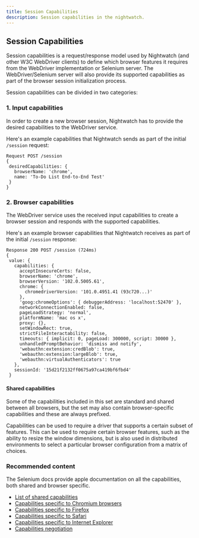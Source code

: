 ```yaml
---
title: Session Capabilities
description: Session capabilities in the nightwatch.
---
```


<div class="page-header"><h2>Session Capabilities</h2></div>

Session capabilities is a request/response model used by Nightwatch (and other W3C WebDriver clients) to define which browser features it requires from the WebDriver implementation or Selenium server. 
The WebDriver/Selenium server will also provide its supported capabilities as part of the browser session initialization process.

Session capabilities can be divided in two categories:
### 1. Input capabilities
In order to create a new browser session, Nightwatch has to provide the desired capabilities to the WebDriver service. 

Here's an example capabilities that Nightwatch sends as part of the initial `/session` request:

<pre><code class="language-bash">Request POST /session  
{
 desiredCapabilities: {
   browserName: 'chrome',
   name: 'To-Do List End-to-End Test'
 }
}</code></pre>

### 2. Browser capabilities
The WebDriver service uses the received input capabilities to create a browser session and responds with the supported capabilities.

Here's an example browser capabilities that Nightwatch receives as part of the initial `/session` response:

<pre><code class="language-bash">Response 200 POST /session (724ms)
{
 value: {
   capabilities: {
     acceptInsecureCerts: false,
     browserName: 'chrome',
     browserVersion: '102.0.5005.61',
     chrome: {
       chromedriverVersion: '101.0.4951.41 (93c720...)'
     },
     'goog:chromeOptions': { debuggerAddress: 'localhost:52470' },
     networkConnectionEnabled: false,
     pageLoadStrategy: 'normal',
     platformName: 'mac os x',
     proxy: {},
     setWindowRect: true,
     strictFileInteractability: false,
     timeouts: { implicit: 0, pageLoad: 300000, script: 30000 },
     unhandledPromptBehavior: 'dismiss and notify',
     'webauthn:extension:credBlob': true,
     'webauthn:extension:largeBlob': true,
     'webauthn:virtualAuthenticators': true
   },
   sessionId: '15d21f2132ff0675a97ca419bf6fbd4'
 }</code></pre>


#### Shared capabilities

Some of the capabilities included in this set are standard and shared between all browsers, but the set may also contain browser-specific capabilities and these are always prefixed.

Capabilities can be used to require a driver that supports a certain subset of features. This can be used to require certain browser features, such as the ability to resize the window dimensions, but is also used in distributed environments to select a particular browser configuration from a matrix of choices.

### Recommended content
The Selenium docs provide apple documentation on all the capabilities, both shared and browser specific.

- [List of shared capabilities](https://www.selenium.dev/documentation/webdriver/capabilities/shared/)
- [Capabilities specific to Chromium browsers](https://www.selenium.dev/documentation/webdriver/capabilities/chromium/)
- [Capabilities specific to Firefox](https://www.selenium.dev/documentation/webdriver/capabilities/firefox/)
- [Capabilities specific to Safari](https://www.selenium.dev/documentation/webdriver/capabilities/safari/)
- [Capabilities specific to Internet Explorer](https://www.selenium.dev/documentation/webdriver/capabilities/internet_explorer/)
- [Capabilities negotiation](https://developer.mozilla.org/en-US/docs/Web/WebDriver/Capabilities#capabilities_negotiation)
